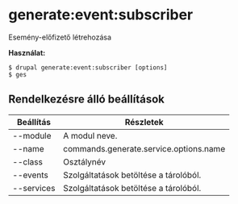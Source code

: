 # generate:event:subscriber
Esemény-előfizető létrehozása

**Használat:**
```
$ drupal generate:event:subscriber [options] 
$ ges  
```

## Rendelkezésre álló beállítások
Beállítás | Részletek
-------|-------------
--module | A modul neve.
--name | commands.generate.service.options.name
--class | Osztálynév
--events | Szolgáltatások betöltése a tárolóból.
--services | Szolgáltatások betöltése a tárolóból.
